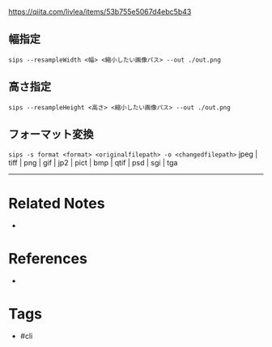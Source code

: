https://qiita.com/livlea/items/53b755e5067d4ebc5b43
## 幅指定
`sips --resampleWidth <幅> <縮小したい画像パス> --out ./out.png`
## 高さ指定
`sips --resampleHeight <高さ> <縮小したい画像パス> --out ./out.png`
## フォーマット変換
`sips -s format <format> <originalfilepath> -o <changedfilepath>`
 jpeg | tiff | png | gif | jp2 | pict | bmp | qtif | psd | sgi | tga

---
# Related Notes
- 

# References
- 

# Tags
- #cli 